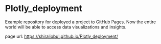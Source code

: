 # Plotly_deployment

Example repository for deployed a project to GitHub Pages. Now the entire world will be able to access data visualizations and insights.

page url: https://shiraliobul.github.io/Plotly_deployment/
